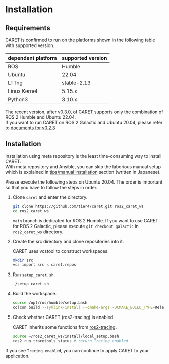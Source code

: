 # Installation

## Requirements

CARET is confirmed to run on the platforms shown in the following table with supported version.

| dependent platform | supported version |
| ------------------ | ----------------- |
| ROS                | Humble            |
| Ubuntu             | 22.04             |
| LTTng              | stable-2.13       |
| Linux Kernel       | 5.15.x            |
| Python3            | 3.10.x            |

The recent version, after v0.3.0, of CARET supports only the combination of ROS 2 Humble and Ubuntu 22.04.  
If you want to run CARET on ROS 2 Galactic and Ubuntu 20.04, please refer to [documents for v0.2.3](https://tier4.github.io/CARET_doc/refs-tags-v0.2.3/tutorials/installation/)

## Installation

Installation using meta repository is the least time-consuming way to install CARET.  
With meta repository and Ansible, you can skip the laborious manual setup which is explained in [tips/manual installation](../tips/manual_installation.md) section (written in Japanese).

Please execute the following steps on Ubuntu 20.04. The order is important so that you have to follow the steps in order.

1. Clone `caret` and enter the directory.

   ```bash
   git clone https://github.com/tier4/caret.git ros2_caret_ws
   cd ros2_caret_ws
   ```

   `main` branch is dedicated for ROS 2 Humble. If you want to use CARET for ROS 2 Galactic, please execute `git checkout galactic` in `ros2_caret_ws` directory.

2. Create the src directory and clone repositories into it.

   CARET uses vcstool to construct workspaces.

   ```bash
   mkdir src
   vcs import src < caret.repos
   ```

3. Run `setup_caret.sh`.

   ```bash
   ./setup_caret.sh
   ```

4. Build the workspace.

   ```bash
   source /opt/ros/humble/setup.bash
   colcon build --symlink-install --cmake-args -DCMAKE_BUILD_TYPE=Release
   ```

5. Check whether CARET (ros2-tracing) is enabled.

   CARET inherits some functions from [ros2-tracing](https://gitlab.com/ros-tracing/ros2_tracing).

   ```bash
   source ~/ros2_caret_ws/install/local_setup.bash
   ros2 run tracetools status # return Tracing enabled
   ```

If you see `Tracing enabled`, you can continue to apply CARET to your application.
